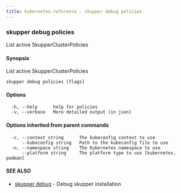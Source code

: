 ```yaml
---
title: kubernetes-reference - skupper debug policies
---
```

### skupper debug policies

List active SkupperClusterPolicies

#### Synopsis

List active SkupperClusterPolicies

```
skupper debug policies [flags]
```

#### Options

```
  -h, --help      help for policies
  -v, --verbose   More detailed output (in json)
```

#### Options inherited from parent commands

```
  -c, --context string      The kubeconfig context to use
      --kubeconfig string   Path to the kubeconfig file to use
  -n, --namespace string    The Kubernetes namespace to use
      --platform string     The platform type to use [kubernetes, podman]
```

#### SEE ALSO

* [skupper debug](skupper_debug.html)	 - Debug skupper installation

<!-- ###### Auto generated by spf13/cobra on 25-Jan-2024
 -->